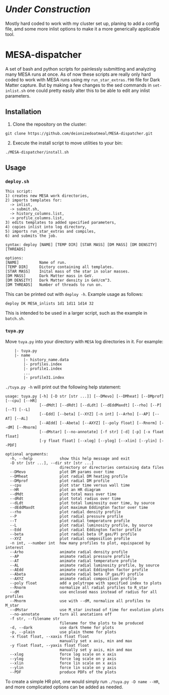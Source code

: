 # *Under Construction*
Mostly hard coded to work with my cluster set up, planing to add a config file, amd some more inlist options to make it a more generically applicable tool.

# MESA-dispatcher
A set of bash and python scripts for painlessly submitting and analyzing many MESA runs at once.
As of now these scripts are really only hard coded to work with MESA runs using my `run_star_extras.f90` file for Dark Matter capture.
But by making a few changes to the sed commands in `set-inlist.sh` one could pretty easily alter this to be able to edit any inlist parameters. 

## Installation
1) Clone the repository on the cluster:
```
git clone https://github.com/deionizedoatmeal/MESA-dispatcher.git
```
2) Execute the install script to move utilities to your bin:
```
./MESA-dispatcher/install.sh
```

## Usage
### `deploy.sh`
```
This script:
1) creates new MESA work directories,
2) imports templates for:
  -> inlist,
  -> submit.sh,
  -> history_columns.list,
  -> profile_columns.list,
3) edits templates to added specified parameters,
4) copies inlist into log directory,
5) imports run_star_extras and compiles,
6) and submits the job.

syntax: deploy [NAME] [TEMP DIR] [STAR MASS] [DM MASS] [DM DENSITY] [THREADS]

options:
[NAME]         Name of run.
[TEMP DIR]     Dictory containing all templates.
[STAR MASS]    Inital mass of the star in solar masses.
[DM MASS]      Dark Matter mass in GeV.
[DM DENSITY]   Dark Matter density in GeV/cm^3.
[DM THREADS]   Number of threads to run on.
```
This can be printed out with `deploy -h`.
Example usage as follows:
```
deploy DK MESA_inlists 1d1 1d11 1d14 32
```
This is intended to be used in a larger script, such as the example in `batch.sh`.

### `tuya.py`
Move `tuya.py` into your directory with `MESA` log directories in it. For example:
```
    |- tuya.py
    |- name
        |- history_name.data
        |- profiles.index
        |- profile1.index
        ...
        |- profile31.index
```
`./tuya.py -h` will print out the following help statement:
```
usage: tuya.py [-h] [-D str [str ...]] [--DMevo] [--DMheat] [--DMprof] [--cpu] [--HR]
               [--dMdt] [--dRdt] [--dLdt] [--dEddMaxdt] [--rho] [--P] [--T] [--L]
               [--Edd] [--beta] [--XYZ] [-n int] [--Arho] [--AP] [--AT] [--AL]
               [--AEdd] [--Abeta] [--AXYZ] [--poly float] [--Rnorm] [--dM] [--Mnorm]
               [--dMstar] [--no-annotate] [-f str] [-d] [-p] [-x float float]
               [-y float float] [--xlog] [--ylog] [--xlin] [--ylin] [--PDF]

optional arguments:
  -h, --help            show this help message and exit
  -D str [str ...], --dir str [str ...]
                        directory or directories containing data files
  --DMevo               plot DM params over time
  --DMheat              plot radial DM heating profile
  --DMprof              plot radial DM profile
  --cpu                 plot star time versus wall time
  --HR                  plot an HR diagram
  --dMdt                plot total mass over time
  --dRdt                plot total radius over time
  --dLdt                plot total luminosity over time, by source
  --dEddMaxdt           plot maximum Eddington factor over time
  --rho                 plot radial density profile
  --P                   plot radial pressure profile
  --T                   plot radial temperature profile
  --L                   plot radial luminosity profile, by source
  --Edd                 plot radial Eddington factor profile
  --beta                plot radial beta (P_gas/P) profile
  --XYZ                 plot radial composition profile
  -n int, --number int  how many profiles to plot, equispaced by interest
  --Arho                animate radial density profile
  --AP                  animate radial pressure profile
  --AT                  animate radial temperature profile
  --AL                  animate radial luminosity profile, by source
  --AEdd                animate radial Eddington factor profile
  --Abeta               animate radial beta (P_gas/P) profile
  --AXYZ                animate radial composition profile
  --poly float          add a polytrope with specified index to plots
  --Rnorm               normalize all radial profiles to R_star
  --dM                  use enclosed mass instead of radius for all profiles
  --Mnorm               use with --dM, normalize all profiles to M_star
  --dMstar              use M_star instead of time for evolution plots
  --no-annotate         turn all anotations off
  -f str, --filename str
                        filename for the plots to be produced
  -d, --dark            use dark theme for plots
  -p, --plain           use plain theme for plots
  -x float float, --xaxis float float
                        manually set x axis, min and max
  -y float float, --yaxis float float
                        manually set y axis, min and max
  --xlog                force log scale on x axis
  --ylog                force log scale on y axis
  --xlin                force lin scale on x axis
  --ylin                force lin scale on y axis
  --PDF                 produce PDFs of the plots
```
To create a simple HR plot, one would simply run `./tuya.py -D name --HR`, and more complicated options can be added as needed.


